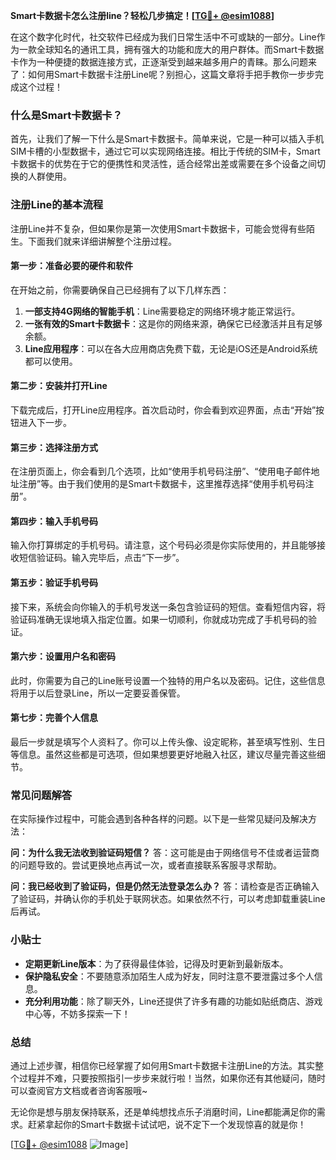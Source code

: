 **Smart卡数据卡怎么注册line？轻松几步搞定！[[TG💪+ @esim1088](https://t.me/s/esim1088)]**

在这个数字化时代，社交软件已经成为我们日常生活中不可或缺的一部分。Line作为一款全球知名的通讯工具，拥有强大的功能和庞大的用户群体。而Smart卡数据卡作为一种便捷的数据连接方式，正逐渐受到越来越多用户的青睐。那么问题来了：如何用Smart卡数据卡注册Line呢？别担心，这篇文章将手把手教你一步步完成这个过程！

### 什么是Smart卡数据卡？

首先，让我们了解一下什么是Smart卡数据卡。简单来说，它是一种可以插入手机SIM卡槽的小型数据卡，通过它可以实现网络连接。相比于传统的SIM卡，Smart卡数据卡的优势在于它的便携性和灵活性，适合经常出差或需要在多个设备之间切换的人群使用。

### 注册Line的基本流程

注册Line并不复杂，但如果你是第一次使用Smart卡数据卡，可能会觉得有些陌生。下面我们就来详细讲解整个注册过程。

#### 第一步：准备必要的硬件和软件

在开始之前，你需要确保自己已经拥有了以下几样东西：

1. **一部支持4G网络的智能手机**：Line需要稳定的网络环境才能正常运行。
2. **一张有效的Smart卡数据卡**：这是你的网络来源，确保它已经激活并且有足够余额。
3. **Line应用程序**：可以在各大应用商店免费下载，无论是iOS还是Android系统都可以使用。

#### 第二步：安装并打开Line

下载完成后，打开Line应用程序。首次启动时，你会看到欢迎界面，点击“开始”按钮进入下一步。

#### 第三步：选择注册方式

在注册页面上，你会看到几个选项，比如“使用手机号码注册”、“使用电子邮件地址注册”等。由于我们使用的是Smart卡数据卡，这里推荐选择“使用手机号码注册”。

#### 第四步：输入手机号码

输入你打算绑定的手机号码。请注意，这个号码必须是你实际使用的，并且能够接收短信验证码。输入完毕后，点击“下一步”。

#### 第五步：验证手机号码

接下来，系统会向你输入的手机号发送一条包含验证码的短信。查看短信内容，将验证码准确无误地填入指定位置。如果一切顺利，你就成功完成了手机号码的验证。

#### 第六步：设置用户名和密码

此时，你需要为自己的Line账号设置一个独特的用户名以及密码。记住，这些信息将用于以后登录Line，所以一定要妥善保管。

#### 第七步：完善个人信息

最后一步就是填写个人资料了。你可以上传头像、设定昵称，甚至填写性别、生日等信息。虽然这些都是可选项，但如果想要更好地融入社区，建议尽量完善这些细节。

### 常见问题解答

在实际操作过程中，可能会遇到各种各样的问题。以下是一些常见疑问及解决方法：

**问：为什么我无法收到验证码短信？**
答：这可能是由于网络信号不佳或者运营商的问题导致的。尝试更换地点再试一次，或者直接联系客服寻求帮助。

**问：我已经收到了验证码，但是仍然无法登录怎么办？**
答：请检查是否正确输入了验证码，并确认你的手机处于联网状态。如果依然不行，可以考虑卸载重装Line后再试。

### 小贴士

- **定期更新Line版本**：为了获得最佳体验，记得及时更新到最新版本。
- **保护隐私安全**：不要随意添加陌生人成为好友，同时注意不要泄露过多个人信息。
- **充分利用功能**：除了聊天外，Line还提供了许多有趣的功能如贴纸商店、游戏中心等，不妨多探索一下！

### 总结

通过上述步骤，相信你已经掌握了如何用Smart卡数据卡注册Line的方法。其实整个过程并不难，只要按照指引一步步来就行啦！当然，如果你还有其他疑问，随时可以查阅官方文档或者咨询客服哦~

无论你是想与朋友保持联系，还是单纯想找点乐子消磨时间，Line都能满足你的需求。赶紧拿起你的Smart卡数据卡试试吧，说不定下一个发现惊喜的就是你！

[[TG💪+ @esim1088](https://t.me/s/esim1088) ![Image](https://i.postimg.cc/4NQfJmqS/Snipaste-2025-05-13-00-14-12.png)]